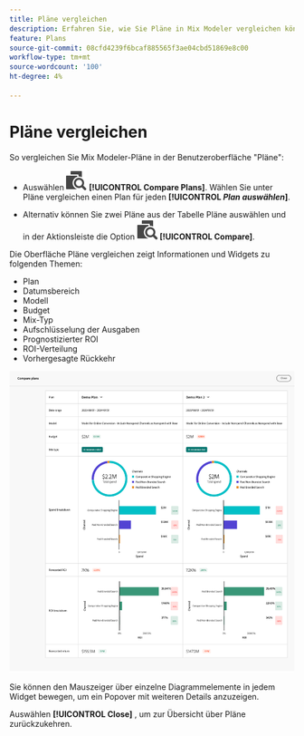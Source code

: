 ```yaml
---
title: Pläne vergleichen
description: Erfahren Sie, wie Sie Pläne in Mix Modeler vergleichen können.
feature: Plans
source-git-commit: 08cfd4239f6bcaf885565f3ae04cbd51869e8c00
workflow-type: tm+mt
source-wordcount: '100'
ht-degree: 4%

---
```



# Pläne vergleichen

So vergleichen Sie Mix Modeler-Pläne in der Benutzeroberfläche &quot;Pläne&quot;:

* Auswählen ![Vergleichen](../assets/icons/Compare.svg) **[!UICONTROL Compare Plans]**. Wählen Sie unter Pläne vergleichen einen Plan für jeden **[!UICONTROL _Plan auswählen_]**.

* Alternativ können Sie zwei Pläne aus der Tabelle Pläne auswählen und in der Aktionsleiste die Option ![Vergleichen](../assets/icons/Compare.svg) **[!UICONTROL Compare]**.

Die Oberfläche Pläne vergleichen zeigt Informationen und Widgets zu folgenden Themen:

* Plan
* Datumsbereich
* Modell
* Budget
* Mix-Typ
* Aufschlüsselung der Ausgaben
* Prognostizierter ROI
* ROI-Verteilung
* Vorhergesagte Rückkehr

![Pläne vergleichen](../assets/compare-plans.png)

Sie können den Mauszeiger über einzelne Diagrammelemente in jedem Widget bewegen, um ein Popover mit weiteren Details anzuzeigen.

Auswählen **[!UICONTROL Close]** , um zur Übersicht über Pläne zurückzukehren.
